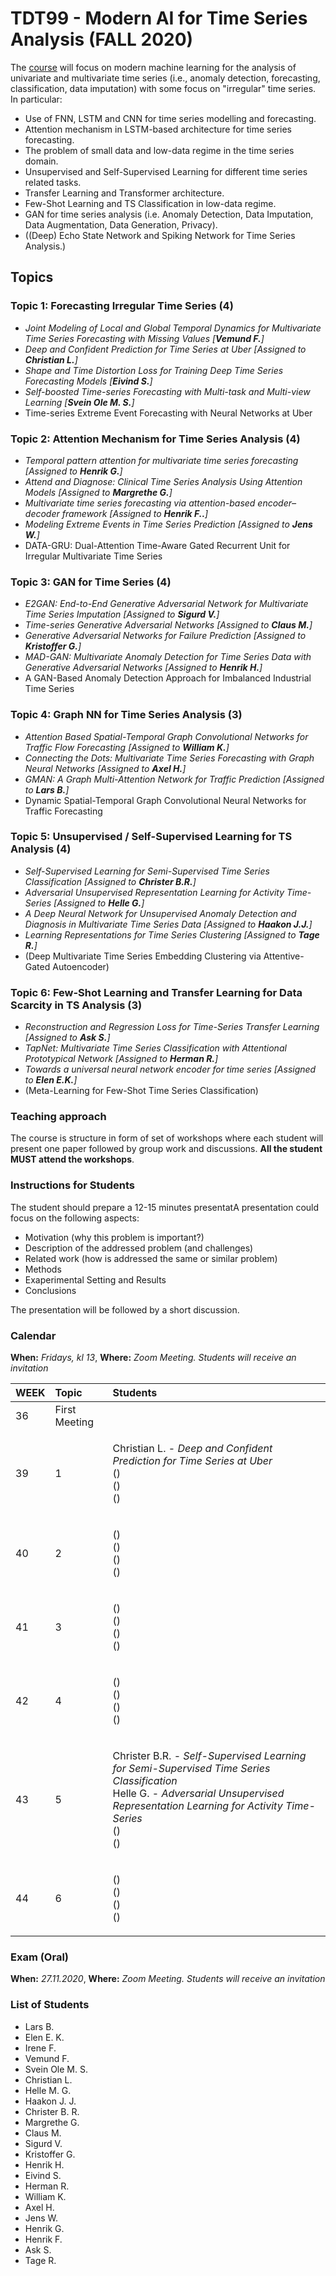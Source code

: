 # TDT99 - Modern AI for Time Series Analysis (FALL 2020)

The [course](https://innsida.ntnu.no/wiki/-/wiki/Norsk/TDT99+-+Modern+Machine+Learning+for+Time+Series+Analysis) will focus on modern machine learning for the analysis of univariate and multivariate time series (i.e., anomaly detection, forecasting, classification, data imputation) with some focus on "irregular" time series. In particular:

- Use of FNN, LSTM and CNN for time series modelling and forecasting.
- Attention mechanism in LSTM-based architecture for time series forecasting.
- The problem of small data and low-data regime in the time series domain.
- Unsupervised and Self-Supervised Learning for different time series related tasks.
- Transfer Learning and Transformer architecture.
- Few-Shot Learning and TS Classification in low-data regime.
- GAN for time series analysis (i.e. Anomaly Detection, Data Imputation, Data Augmentation, Data Generation, Privacy).
- ((Deep) Echo State Network and Spiking Network for Time Series Analysis.)

## Topics

### Topic 1: Forecasting Irregular Time Series (4)
- *Joint Modeling of Local and Global Temporal Dynamics for Multivariate Time Series Forecasting with Missing Values* *[**Vemund F.**]*
- *Deep and Confident Prediction for Time Series at Uber* *[Assigned to **Christian L.**]*
- *Shape and Time Distortion Loss for Training Deep Time Series Forecasting Models* *[**Eivind S.**]*
- *Self-boosted Time-series Forecasting with Multi-task and Multi-view Learning* *[**Svein Ole M. S.**]*
- Time-series Extreme Event Forecasting with Neural Networks at Uber

### Topic 2: Attention Mechanism for Time Series Analysis (4)
- *Temporal pattern attention for multivariate time series forecasting* *[Assigned to  **Henrik G.**]*
- *Attend and Diagnose: Clinical Time Series Analysis Using Attention Models* *[Assigned to  **Margrethe G.**]*
- *Multivariate time series forecasting via attention-based encoder–decoder framework* *[Assigned to  **Henrik F..**]*
- *Modeling Extreme Events in Time Series Prediction* *[Assigned to  **Jens W.**]*
- DATA-GRU: Dual-Attention Time-Aware Gated Recurrent Unit for Irregular Multivariate Time Series

### Topic 3: GAN for Time Series (4)
- *E2GAN: End-to-End Generative Adversarial Network for Multivariate Time Series Imputation* *[Assigned to  **Sigurd V.**]*
- *Time-series Generative Adversarial Networks* *[Assigned to  **Claus M.**]*
- *Generative Adversarial Networks for Failure Prediction* *[Assigned to  **Kristoffer G.**]*
- *MAD-GAN: Multivariate Anomaly Detection for Time Series Data with Generative Adversarial Networks* *[Assigned to  **Henrik H.**]*
- A GAN-Based Anomaly Detection Approach for Imbalanced Industrial Time Series

### Topic 4: Graph NN for Time Series Analysis (3)
- *Attention Based Spatial-Temporal Graph Convolutional Networks for Traffic Flow Forecasting* *[Assigned to  **William K.**]*
- *Connecting the Dots: Multivariate Time Series Forecasting with Graph Neural Networks* *[Assigned to  **Axel H.**]*
- *GMAN: A Graph Multi-Attention Network for Traffic Prediction* *[Assigned to  **Lars B.**]*
- Dynamic Spatial-Temporal Graph Convolutional Neural Networks for Traffic Forecasting

### Topic 5: Unsupervised / Self-Supervised Learning for TS Analysis (4)
- *Self-Supervised Learning for Semi-Supervised Time Series Classification*  *[Assigned to **Christer B.R.**]*
- *Adversarial Unsupervised Representation Learning for Activity Time-Series* *[Assigned to **Helle G.**]*
- *A Deep Neural Network for Unsupervised Anomaly Detection and Diagnosis in Multivariate Time Series Data* *[Assigned to  **Haakon J.J.**]*
- *Learning Representations for Time Series Clustering* *[Assigned to  **Tage R.**]*
- (Deep Multivariate Time Series Embedding Clustering via Attentive-Gated Autoencoder)

### Topic 6: Few-Shot Learning and Transfer Learning for Data Scarcity in TS Analysis (3)
- *Reconstruction and Regression Loss for Time-Series Transfer Learning* *[Assigned to  **Ask S.**]*
- *TapNet: Multivariate Time Series Classification with Attentional Prototypical Network* *[Assigned to  **Herman R.**]*
- *Towards a universal neural network encoder for time series* *[Assigned to  **Elen E.K.**]*
- (Meta-Learning for Few-Shot Time Series Classification)

### Teaching approach
The course is structure in form of set of workshops where each student will present one paper followed by group work and discussions. **All the student MUST attend the workshops**.

### Instructions for Students
The student should prepare a 12-15 minutes presentatA presentation could focus on the following aspects:
- Motivation (why this problem is important?)
- Description of the addressed problem (and challenges)
- Related work (how is addressed the same or similar problem)
- Methods
- Exaperimental Setting and Results
- Conclusions

The presentation will be followed by a short discussion.

### Calendar

**When:** *Fridays, kl 13*, **Where:** *Zoom Meeting. Students will receive an invitation*

| WEEK | Topic | Students |
|:----------|:----------|:----------|
| 36       | First Meeting | |
| 39       | 1 | <p> Christian L. - *Deep and Confident Prediction for Time Series at Uber* <br> () <br> () <br> () </p>|
| 40       | 2 | <p> () <br> () <br> () <br> () </p>|
| 41       | 3 | <p> () <br> () <br> () <br> () </p>|
| 42       | 4 | <p> () <br> () <br> () <br> () </p>|
| 43       | 5 | <p> Christer B.R. - *Self-Supervised Learning for Semi-Supervised Time Series Classification* <br> Helle G. - *Adversarial Unsupervised Representation Learning for Activity Time-Series* <br> () <br> () </p>|
| 44       | 6 | <p> () <br> () <br> () <br> () </p>|

### Exam (Oral)

**When:** *27.11.2020*, **Where:** *Zoom Meeting. Students will receive an invitation*

### List of Students
- Lars B.
- Elen E. K.
- Irene F.
- Vemund F.
- Svein Ole M. S.
- Christian L.
- Helle M. G.
- Haakon J. J.
- Christer B. R.
- Margrethe G.
- Claus M.
- Sigurd V.
- Kristoffer G.
- Henrik H.
- Eivind S.
- Herman R.
- William K.
- Axel H.
- Jens W.
- Henrik G.
- Henrik F.
- Ask S.
- Tage R.
